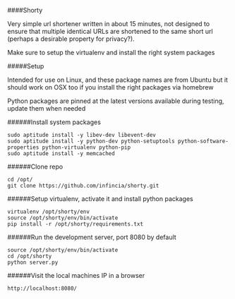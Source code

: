 ####Shorty

Very simple url shortener written in about 15 minutes, not designed to ensure that multiple identical URLs are shortened to the same short url (perhaps a desirable property for privacy?).

Make sure to setup the virtualenv and install the right system packages 

#####Setup

Intended for use on Linux, and these package names are from Ubuntu but it should work on OSX too if you install the right packages via homebrew

Python packages are pinned at the latest versions available during testing, update them when needed

######Install system packages

    sudo aptitude install -y libev-dev libevent-dev
    sudo aptitude install -y python-dev python-setuptools python-software-properties python-virtualenv python-pip
    sudo aptitude install -y memcached

######Clone repo

    cd /opt/
    git clone https://github.com/infincia/shorty.git


######Setup virtualenv, activate it and install python packages

    virtualenv /opt/shorty/env
    source /opt/shorty/env/bin/activate
    pip install -r /opt/shorty/requirements.txt
    
######Run the development server, port 8080 by default
    
    source /opt/shorty/env/bin/activate
    cd /opt/shorty
    python server.py
    
######Visit the local machines IP in a browser

    http://localhost:8080/
